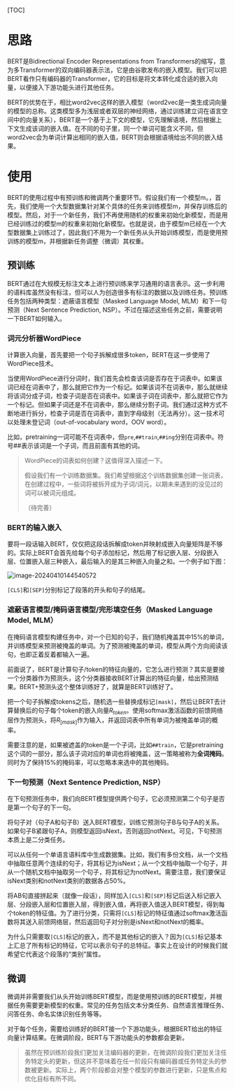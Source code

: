 [TOC]



# 思路

BERT是Bidirectional Encoder Representations from Transformers的缩写，意为多Transformer的双向编码器表示法，它是由谷歌发布的嵌入模型。我们可以把BERT看作只有编码器的Transformer，它的目标是将文本转化成合适的嵌入向量，以便接入下游功能头进行其他任务。

BERT的优势在于，相比word2vec这样的嵌入模型（word2vec是一类生成词向量的模型的总称。这类模型多为浅层或者双层的神经网络，通过训练建立词在语言空间中的向量关系），BERT是一个基于上下文的模型，它先理解语境，然后根据上下文生成该词的嵌入值。在不同的句子里，同一个单词可能含义不同，但word2vec会为单词计算出相同的嵌入值，BERT则会根据语境给出不同的嵌入结果。

# 使用

BERT的使用过程中有预训练和微调两个重要环节。假设我们有一个模型m。，首先，我们使用一个大型数据集针对某个具体的任务来训练模型m，并保存训练后的模型。然后，对于一个新任务，我们不再使用随机的权重来初始化新模型，而是用已经训练过的模型m的权重来初始化新模型。也就是说，由于模型m已经在一个大型数据集上训练过了，因此我们不用为一个新任务从头开始训练模型，而是使用预训练的模型m，并根据新任务调整（微调）其权重。

## 预训练

BERT通过在大规模无标注文本上进行预训练来学习通用的语言表示。这一步利用的语料库虽然没有标注，但可以人为创造很多有标注的数据以及训练任务。预训练任务包括两种类型：遮蔽语言模型（Masked Language Model, MLM）和下一句预测（Next Sentence Prediction, NSP）。不过在描述这些任务之前，需要说明一下BERT如何输入。

### 词元分析器WordPiece

计算嵌入向量，首先要把一个句子拆解成很多token，BERT在这一步使用了WordPiece技术。

当使用WordPiece进行分词时，我们首先会检查该词是否存在于词表中。如果该词已经在词表中了，那么就把它作为一个标记。如果该词不在词表中，那么就继续将该词分成子词，检查子词是否在词表中。如果该子词在词表中，那么就把它作为一个标记。但如果子词还是不在词表中，那么继续分割子词。我们通过这种方式不断地进行拆分，检查子词是否在词表中，直到字母级别（无法再分）。这一技术可以处理未登记词（out-of-vocabulary word，OOV word）。

比如，pretraining一词可能不在词表中，但`pre`,`##train`,`##ing`分别在词表中。符号##表示该词是一个子词，而且前面有其他的词。

> WordPiece的词表如何创建？这值得深入描述一下。
>
> 假设我们有一个训练数据集。我们希望根据这个训练数据集创建一张词表，在创建过程中，一些词将被拆开成为子词/词元，以期未来遇到的没见过的词可以被词元组成。
>
> （待完善）

### BERT的输入嵌入

要将一段话输入BERT，仅仅把这段话拆解成token并映射成嵌入向量矩阵是不够的。实际上BERT会首先给每个句子添加标记，然后用了标记嵌入层、分段嵌入层、位置嵌入层三种嵌入，最后输入的是其三种嵌入向量之和。一个例子如下图：

![image-20240410144540572](img/image-20240410144540572.png)

`[CLS]`和`[SEP]`分别标记了段落的开头和句子的结尾。

### 遮蔽语言模型/掩码语言模型/完形填空任务（Masked Language Model, MLM）

在掩码语言模型构建任务中，对一个已知的句子，我们随机掩盖其中15%的单词，并训练模型来预测被掩盖的单词。为了预测被掩盖的单词，模型从两个方向阅读该句，也即正着反着都输入一遍。

前面说了，BERT是计算句子/token的特征向量的，它怎么进行预测？其实是要接一个分类器作为预测头，这个分类器接收BERT计算出的特征向量，给出预测结果。BERT+预测头这个整体训练好了，就算是BERT训练好了。

把一个句子拆解成tokens之后，随机选一些替换成标记`[mask]`，然后让BERT去计算替换后的句子每个token的嵌入向量$R_{token}$。使用softmax激活函数的前馈网络层作为预测头，将$R_{[mask]}$作为输入，并返回词表中所有单词为被掩盖单词的概率。

需要注意的是，如果被遮盖的token是一个子词，比如`##train`，它是pretraining这个词的一部分，那么该子词对应的单词也将被掩盖，这一策略被称为**全词掩码**。同时为了保持15%的掩码率，可以忽略本来选中的其他掩码。

### 下一句预测（Next Sentence Prediction, NSP）

在下句预测任务中，我们向BERT模型提供两个句子，它必须预测第二个句子是否是第一个句子的下一句。

将句子对（句子A和句子B）送入BERT模型，训练它预测句子B与句子A的关系。如果句子B紧跟句子A，则模型返回isNext，否则返回notNext。可见，下句预测本质上是二分类任务。

可以从任何一个单语言语料库中生成数据集。比如，我们有多份文档，从一个文档中抽取任意两个连续的句子，将其标记为isNext；从一个文档中抽取一个句子，并从一个随机文档中抽取另一个句子，将其标记为notNext。需要注意，我们要保证isNext类别和notNext类别的数据各占50%。

将AB句直接拼起来（就像一段话），同样加入`[CLS]`和`[SEP]`标记后送入标记嵌入层、分段嵌入层和位置嵌入层，得到嵌入值，再将嵌入值送入BERT模型，得到每个token的特征值。为了进行分类，只需将`[CLS]`标记的特征值通过softmax激活函数将其送入前馈网络层，然后返回句子对分别是isNext和notNext的概率。

为什么只需要取`[CLS]`标记的嵌入，而不是其他标记的嵌入？因为`[CLS]`标记基本上汇总了所有标记的特征，它可以表示句子的总特征。事实上在设计的时候我们就希望它代表这个段落的“类别”属性。

## 微调

微调并非需要我们从头开始训练BERT模型，而是使用预训练的BERT模型，并根据任务需要更新模型的权重。常见的任务包括文本分类任务、自然语言推理任务、问答任务、命名实体识别任务等等。

对于每个任务，需要给训练好的BERT接一个下游功能头，根据BERT给出的特征向量计算结果。在微调阶段，BERT与下游功能头的参数都会更新。

> 虽然在预训练阶段我们更加关注编码器的更新，在微调阶段我们更加关注任务特定头的更新，但这并不意味着在任一阶段只有编码器或任务特定头的参数被更新。实际上，两个阶段都会对整个模型的参数进行更新，只是焦点和优化目标有所不同。